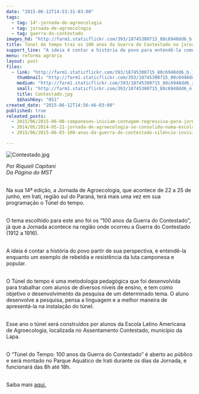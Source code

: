 ```yaml
---
date: "2015-06-12T14:53:31-03:00"
tags:
  - tag: 14°-jornada-de-agroecologia
  - tag: jornada-de-agroecologia
  - tag: guerra-do-contestado
images_hd: "http://farm1.staticflickr.com/393/18745300715_80c6948dd6_b.jpg"
title: Túnel do tempo traz os 100 anos da Guerra do Contestado na jornada de agroecologia
support_line: "A ideia é contar a história do povo para entendê-la como exemplo de rebeldia e resistência, de luta camponesa e popular que não pode ser esquecida."
menu: reforma agrária
layout: post
files:
  - link: "http://farm1.staticflickr.com/393/18745300715_80c6948dd6_b.jpg"
    thumbnail: "http://farm1.staticflickr.com/393/18745300715_80c6948dd6_t.jpg"
    medium: "http://farm1.staticflickr.com/393/18745300715_80c6948dd6_z.jpg"
    small: "http://farm1.staticflickr.com/393/18745300715_80c6948dd6_n.jpg"
    title: Contestado.jpg
    $$hashKey: "051"
created_date: "2015-06-12T14:56:46-03:00"
published: true
releated_posts:
  - 2015/06/2015-06-08-camponeses-iniciam-contagem-regressiva-para-jornada-de-agroecologia.md
  - 2014/05/2014-05-21-jornada-de-agroecologia-se-consolida-numa-escola-popular-e-camponesa.md
  - 2015/06/2015-06-03-100-anos-da-guerra-do-contestado-silencio-invisibilidade-e-miseria.md

---
```

<p><img alt="Contestado.jpg" src="http://farm1.staticflickr.com/393/18745300715_80c6948dd6_b.jpg" /></p>

<p><em>Por Riquieli Capitani<br />
Da P&aacute;gina do MST</em></p>

<p><br />
Na sua 14&ordf; edi&ccedil;&atilde;o, a Jornada de Agroecologia, que acontece de 22 a 25 de junho, em Irati, regi&atilde;o sul do Paran&aacute;, ter&aacute; mais uma vez em sua programa&ccedil;&atilde;o o T&uacute;nel do tempo.</p>

<p><br />
O tema escolhido para este ano foi os &ldquo;100 anos da Guerra do Contestado&rdquo;, j&aacute; que a Jornada acontece na regi&atilde;o onde ocorreu a Guerra do Contestado (1912 a 1916).</p>

<p><br />
A ideia &eacute; contar a hist&oacute;ria do povo partir de sua perspectiva, e entend&ecirc;-la enquanto um exemplo de rebeldia e resist&ecirc;ncia da luta camponesa e popular.</p>

<p><br />
O T&uacute;nel do tempo &eacute; uma metodologia pedag&oacute;gica que foi desenvolvida para trabalhar com alunos de diversos n&iacute;veis de ensino, e tem como objetivo o desenvolvimento da pesquisa de um determinado tema. O aluno desenvolve a pesquisa, pensa a linguagem e a melhor maneira de apresent&aacute;-la na instala&ccedil;&atilde;o do t&uacute;nel.</p>

<p><br />
Esse ano o t&uacute;nel ser&aacute; constru&iacute;dos por alunos da Escola Latino Americana de Agroecologia, localizada no Assentamento Contestado, munic&iacute;pio da Lapa.</p>

<p><br />
O &ldquo;T&uacute;nel do Tempo: 100 anos da Guerra do Contestado&rdquo; &eacute; aberto ao p&uacute;blico e ser&aacute; montado no Parque Aqu&aacute;tico de Irati durante os dias da Jornada, e funcionar&aacute; das 8h at&eacute; 18h.</p>

<p><br />
Saiba mais <a href="http://www.jornadaagroecologia.com.br/?p=1758">aqui.</a></p>
